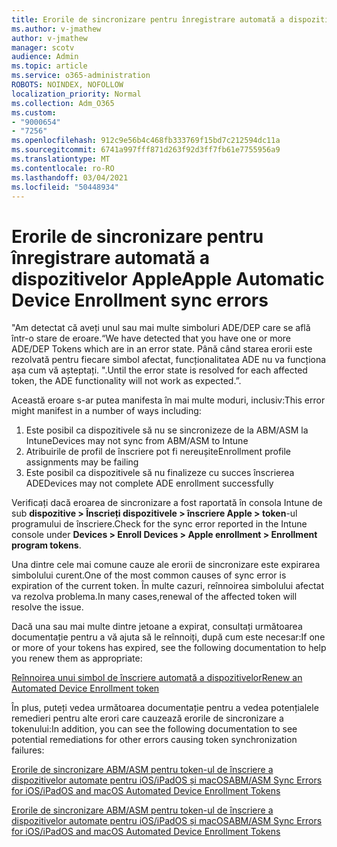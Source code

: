 ```yaml
---
title: Erorile de sincronizare pentru înregistrare automată a dispozitivelor Apple
ms.author: v-jmathew
author: v-jmathew
manager: scotv
audience: Admin
ms.topic: article
ms.service: o365-administration
ROBOTS: NOINDEX, NOFOLLOW
localization_priority: Normal
ms.collection: Adm_O365
ms.custom:
- "9000654"
- "7256"
ms.openlocfilehash: 912c9e56b4c468fb333769f15bd7c212594dc11a
ms.sourcegitcommit: 6741a997fff871d263f92d3ff7fb61e7755956a9
ms.translationtype: MT
ms.contentlocale: ro-RO
ms.lasthandoff: 03/04/2021
ms.locfileid: "50448934"
---
```

# <a name="apple-automatic-device-enrollment-sync-errors"></a><span data-ttu-id="ce07b-102">Erorile de sincronizare pentru înregistrare automată a dispozitivelor Apple</span><span class="sxs-lookup"><span data-stu-id="ce07b-102">Apple Automatic Device Enrollment sync errors</span></span>

<span data-ttu-id="ce07b-103">"Am detectat că aveți unul sau mai multe simboluri ADE/DEP care se află într-o stare de eroare.</span><span class="sxs-lookup"><span data-stu-id="ce07b-103">“We have detected that you have one or more ADE/DEP Tokens which are in an error state.</span></span> <span data-ttu-id="ce07b-104">Până când starea erorii este rezolvată pentru fiecare simbol afectat, funcționalitatea ADE nu va funcționa așa cum vă așteptați. ".</span><span class="sxs-lookup"><span data-stu-id="ce07b-104">Until the error state is resolved for each affected token, the ADE functionality will not work as expected.”.</span></span>

<span data-ttu-id="ce07b-105">Această eroare s-ar putea manifesta în mai multe moduri, inclusiv:</span><span class="sxs-lookup"><span data-stu-id="ce07b-105">This error might manifest in a number of ways including:</span></span>

1. <span data-ttu-id="ce07b-106">Este posibil ca dispozitivele să nu se sincronizeze de la ABM/ASM la Intune</span><span class="sxs-lookup"><span data-stu-id="ce07b-106">Devices may not sync from ABM/ASM to Intune</span></span>
2. <span data-ttu-id="ce07b-107">Atribuirile de profil de înscriere pot fi nereușite</span><span class="sxs-lookup"><span data-stu-id="ce07b-107">Enrollment profile assignments may be failing</span></span>
3. <span data-ttu-id="ce07b-108">Este posibil ca dispozitivele să nu finalizeze cu succes înscrierea ADE</span><span class="sxs-lookup"><span data-stu-id="ce07b-108">Devices may not complete ADE enrollment successfully</span></span>

<span data-ttu-id="ce07b-109">Verificați dacă eroarea de sincronizare a fost raportată în consola Intune de sub **dispozitive > Înscrieți dispozitivele > înscriere Apple > token**-ul programului de înscriere.</span><span class="sxs-lookup"><span data-stu-id="ce07b-109">Check for the sync error reported in the Intune console under **Devices > Enroll Devices > Apple enrollment > Enrollment program tokens**.</span></span>

<span data-ttu-id="ce07b-110">Una dintre cele mai comune cauze ale erorii de sincronizare este expirarea simbolului curent.</span><span class="sxs-lookup"><span data-stu-id="ce07b-110">One of the most common causes of sync error is expiration of the current token.</span></span> <span data-ttu-id="ce07b-111">În multe cazuri, reînnoirea simbolului afectat va rezolva problema.</span><span class="sxs-lookup"><span data-stu-id="ce07b-111">In many cases,renewal of the affected token will resolve the issue.</span></span>

<span data-ttu-id="ce07b-112">Dacă una sau mai multe dintre jetoane a expirat, consultați următoarea documentație pentru a vă ajuta să le reînnoiți, după cum este necesar:</span><span class="sxs-lookup"><span data-stu-id="ce07b-112">If one or more of your tokens has expired,  see the following documentation to help you renew them as appropriate:</span></span>

[<span data-ttu-id="ce07b-113">Reînnoirea unui simbol de înscriere automată a dispozitivelor</span><span class="sxs-lookup"><span data-stu-id="ce07b-113">Renew an Automated Device Enrollment token</span></span>](https://docs.microsoft.com/mem/intune/enrollment/device-enrollment-program-enroll-ios#renew-an-automated-device-enrollment-token)

<span data-ttu-id="ce07b-114">În plus, puteți vedea următoarea documentație pentru a vedea potențialele remedieri pentru alte erori care cauzează erorile de sincronizare a tokenului:</span><span class="sxs-lookup"><span data-stu-id="ce07b-114">In addition, you can see the following documentation to see potential remediations for other errors causing token synchronization failures:</span></span>

[<span data-ttu-id="ce07b-115">Erorile de sincronizare ABM/ASM pentru token-ul de înscriere a dispozitivelor automate pentru iOS/iPadOS și macOS</span><span class="sxs-lookup"><span data-stu-id="ce07b-115">ABM/ASM Sync Errors for iOS/iPadOS and macOS Automated Device Enrollment Tokens</span></span>](https://docs.microsoft.com/mem/intune/enrollment/troubleshoot-ios-enrollment-errors#sync-token-errors-between-intune-and-ade-dep)







[<span data-ttu-id="ce07b-116">Erorile de sincronizare ABM/ASM pentru token-ul de înscriere a dispozitivelor automate pentru iOS/iPadOS și macOS</span><span class="sxs-lookup"><span data-stu-id="ce07b-116">ABM/ASM Sync Errors for iOS/iPadOS and macOS Automated Device Enrollment Tokens</span></span>](https://docs.microsoft.com/mem/intune/enrollment/troubleshoot-ios-enrollment-errors#resolutions-when-syncing-tokens-between-intune-and-abmasm-for-automated-device-enrollment)
